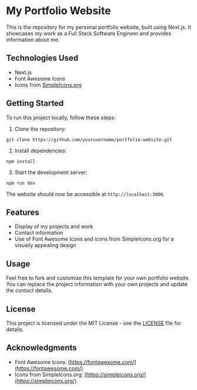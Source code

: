 # My Portfolio Website

This is the repository for my personal portfolio website, built using Next.js. It showcases my work as a Full Stack Software Engineer and provides information about me.

## Technologies Used

- Next.js
- Font Awesome Icons
- Icons from [SimpleIcons.org](https://simpleicons.org/)

## Getting Started

To run this project locally, follow these steps:

1. Clone the repository:

```git clone https://github.com/yourusername/portfolio-website.git```

2. Install dependencies:

```npm install```

3. Start the development server:

```npm run dev```


The website should now be accessible at `http://localhost:3000`.

## Features

- Display of my projects and work
- Contact information
- Use of Font Awesome Icons and icons from SimpleIcons.org for a visually appealing design

## Usage

Feel free to fork and customize this template for your own portfolio website. You can replace the project information with your own projects and update the contact details.

## License

This project is licensed under the MIT License - see the [LICENSE](LICENSE) file for details.

## Acknowledgments

- Font Awesome Icons: [https://fontawesome.com/](https://fontawesome.com/)
- Icons from SimpleIcons.org: [https://simpleicons.org/](https://simpleicons.org/)
